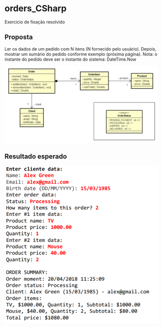 # orders_CSharp
Exercicio de fixação resolvido

## Proposta
Ler os dados de um pedido com N itens (N fornecido pelo usuário). Depois, mostrar um
sumário do pedido conforme exemplo (próxima página). Nota: o instante do pedido deve ser
o instante do sistema: DateTime.Now

![](Assets/estrutura.png)

## Resultado esperado

![](Assets/resultado.png)
